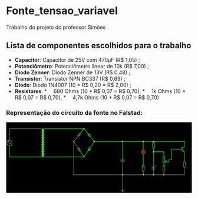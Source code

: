 # Fonte_tensao_variavel

Trabalho do projeto do professor Simões

## Lista de componentes escolhidos para o trabalho
* **Capacitor**: Capacitor de 25V com 470μF (R$ 1,05) ;
* **Potenciômetro**: Potenciômetro linear de 10k (R$ 7,00) ;
* **Diodo Zenner**: Diodo Zenner de 13V (R$ 0,48) ;
* **Transistor**: Transistor NPN BC337 (R$ 0,69) ;
* **Diodo**: Diodo 1N4007 (10 * R$ 0,20 = R$ 2,00) ;
* **Resistores**:
*&emsp; 680 Ohms (10 * R$ 0,07 = R$ 0,70),
*&emsp; 1k Ohms (10 * R$ 0,07 = R$ 0,70),
*&emsp; 4,7k Ohms (10 * R$ 0,07 = R$ 0,70)

### Representação do circuito da fonte no Falstad:
<img src="./imagens_simulação/image.png">
